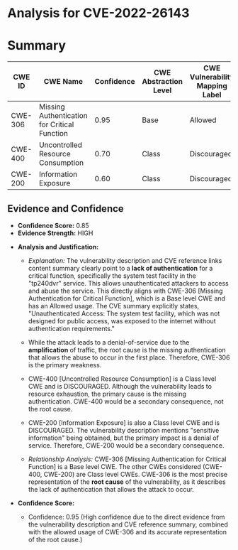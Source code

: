 # Analysis for CVE-2022-26143

# Summary
| CWE ID | CWE Name | Confidence | CWE Abstraction Level | CWE Vulnerability Mapping Label | CWE-Vulnerability Mapping Notes |
|---|---|---|---|---|---|
| CWE-306 | Missing Authentication for Critical Function | 0.95 | Base | Allowed | Primary CWE |
| CWE-400 | Uncontrolled Resource Consumption | 0.70 | Class | Discouraged | Secondary Candidate |
| CWE-200 | Information Exposure | 0.60 | Class | Discouraged | Secondary Candidate |

## Evidence and Confidence

*   **Confidence Score:** 0.85
*   **Evidence Strength:** HIGH

- **Analysis and Justification:**  
  - *Explanation:* The vulnerability description and CVE reference links content summary clearly point to a **lack of authentication** for a critical function, specifically the system test facility in the "tp240dvr" service. This allows unauthenticated attackers to access and abuse the service. This directly aligns with CWE-306 [Missing Authentication for Critical Function], which is a Base level CWE and has an Allowed usage. The CVE summary explicitly states, "Unauthenticated Access: The system test facility, which was not designed for public access, was exposed to the internet without authentication requirements."
  - While the attack leads to a denial-of-service due to the **amplification** of traffic, the root cause is the missing authentication that allows the abuse to occur in the first place. Therefore, CWE-306 is the primary weakness.
  - CWE-400 [Uncontrolled Resource Consumption] is a Class level CWE and is DISCOURAGED. Although the vulnerability leads to resource exhaustion, the primary cause is the missing authentication. CWE-400 would be a secondary consequence, not the root cause.
  - CWE-200 [Information Exposure] is also a Class level CWE and is DISCOURAGED. The vulnerability description mentions "sensitive information" being obtained, but the primary impact is a denial of service. Therefore, CWE-200 would be a secondary consequence.

  - *Relationship Analysis:* CWE-306 [Missing Authentication for Critical Function] is a Base level CWE. The other CWEs considered (CWE-400, CWE-200) are Class level CWEs. CWE-306 is the most precise representation of the **root cause** of the vulnerability, as it describes the lack of authentication that allows the attack to occur.

- **Confidence Score:**
  - Confidence: 0.95 (High confidence due to the direct evidence from the vulnerability description and CVE reference summary, combined with the allowed usage of CWE-306 and its accurate representation of the root cause.)